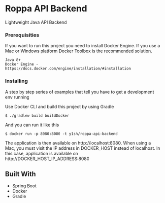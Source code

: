 # Roppa API Backend

Lightweight Java API Backend

### Prerequisities

If you want to run this project you need to install Docker Engine. If you use a Mac or Windows platform Docker Toolbox is the recommended solution.

```
Java 8+
Docker Engine - https://docs.docker.com/engine/installation/#installation
```

### Installing

A step by step series of examples that tell you have to get a development env running

Use Docker CLI and build this project by using Gradle

```
$ ./gradlew build buildDocker
```

And you can run it like this

```
$ docker run -p 8080:8080 -t y1sh/roppa-api-backend
```

The application is then available on http://localhost:8080. When using a Mac, you must visit the IP address in DOCKER_HOST instead of localhost. In this case, application is available on http://DOCKER_HOST_IP_ADDRESS:8080

## Built With

* Spring Boot
* Docker
* Gradle

